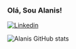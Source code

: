### Olá, Sou Alanis! 

[![Linkedin](https://img.shields.io/badge/LinkedIn-0077B5?style=for-the-badge&logo=linkedin&logoColor=white)](https://www.linkedin.com/in/alanis-o-64b103119/)

![Alanis GitHub stats](https://github-readme-stats.vercel.app/api?username=AlanisOliveira&show_icons=true&theme=radical)
